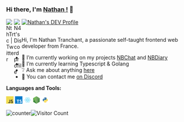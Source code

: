 ### Hi there, I'm [Nathan !](https://nathan.tranchant.fr) 👋

<a href="https://twitter.com/nthtrc">
  <img align="left" alt="NthTrc | Twitter" width="21px" src="https://raw.githubusercontent.com/anuraghazra/anuraghazra/master/assets/twitter.svg" />
</a>
<a href="https://discord.com/users/260041679162048513">
  <img align="left" alt="N4t's Discord profile" width="21px" src="https://raw.githubusercontent.com/anuraghazra/anuraghazra/master/assets/discord-round.svg" />
</a>
<a href="https://dev.to/nathn">
  <img src="https://d2fltix0v2e0sb.cloudfront.net/dev-badge.svg" alt="Nathan's DEV Profile" height="21" width="21">
</a>

<br />
<br />

Hi, I'm Nathan Tranchant, a passionate self-taught frontend web developer from France.

- 🔭 I’m currently working on my projects [NBChat](https://github.com/Nathn/nbchat) and [NBDiary](https://github.com/Nathn/nbdiary)
- 🌱 I’m currently learning Typescript & Golang
- ❔ Ask me about anything [here](https://github.com/Nathn/Nathn/issues)
- 💬 You can contact me [on Discord](https://discord.com/users/260041679162048513)

**Languages and Tools:**  

<code><img height="20" src="https://raw.githubusercontent.com/github/explore/80688e429a7d4ef2fca1e82350fe8e3517d3494d/topics/javascript/javascript.png"></code>
<code><img height="20" src="https://raw.githubusercontent.com/github/explore/80688e429a7d4ef2fca1e82350fe8e3517d3494d/topics/typescript/typescript.png"></code>
<code><img height="20" src="https://raw.githubusercontent.com/github/explore/80688e429a7d4ef2fca1e82350fe8e3517d3494d/topics/react/react.png"></code>
<code><img height="20" src="https://raw.githubusercontent.com/github/explore/80688e429a7d4ef2fca1e82350fe8e3517d3494d/topics/nodejs/nodejs.png"></code>
<code><img height="20" src="https://raw.githubusercontent.com/github/explore/5c058a388828bb5fde0bcafd4bc867b5bb3f26f3/topics/python/python.png"></code>



![counter](https://eniepbxd6ioqkta.m.pipedream.net)![Visitor Count](https://profile-counter.glitch.me/{Nathn}/count.svg)

<!--
**NthTr/NthTr** is a ✨ _special_ ✨ repository because its `README.md` (this file) appears on your GitHub profile.
